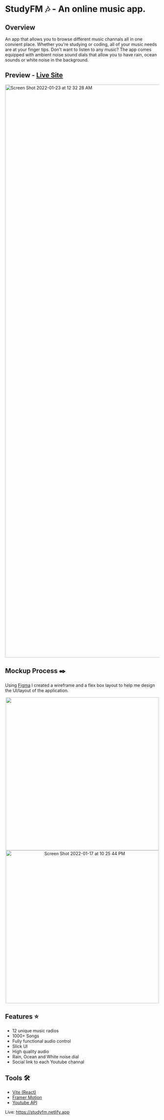 # StudyFM 🎶 - An online music app.  

## Overview

An app that allows you to browse different music channals all in one convient place. Whether you're studying or coding, all of your music needs are at your finger tips. Don’t want to listen to any music? The app comes equipped with ambient noise sound dials that allow you to have rain, ocean sounds or white noise in the background. 

## Preview - [Live Site](https://studyfm.netlify.app)

<img width="1873" alt="Screen Shot 2022-01-23 at 12 32 28 AM" src="https://cdn.discordapp.com/attachments/919497044110999606/998146614298431518/unknown.png">

## Mockup Process  ✒️

Using [Figma](https://www.figma.com/) I created a wireframe and a flex box layout to help me design the UI/layout of the application. 

<div align="center">
<img   width="500" align="center" legnth = "500" alt="" src="https://user-images.githubusercontent.com/56659226/152226188-aa7d8648-f20a-4831-a800-4829ea58e8e9.png"> <img  align="center" width="500" legnth = "600" alt="Screen Shot 2022-01-17 at 10 25 44 PM" src="https://user-images.githubusercontent.com/56659226/152226381-6531de2e-72c0-491d-9f4e-dc3659f84396.png">
</div>

## Features ⭐ 

- 12 unique music radios 
- 1000+ Songs
- Fully functional audio control 
- Slick UI
- High quality audio 
- Rain, Ocean and White noise dial
- Social link to each Youtube channal 

## Tools 🛠️

- [Vite (React)](https://vitejs.dev/)
- [Framer Motion](https://www.framer.com/motion/)
- [Youtube API](https://developers.google.com/youtube/v3)

Live: https://studyfm.netlify.app

